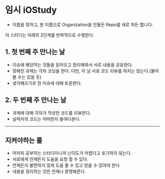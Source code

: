 # 임시 iOStudy
- 이름을 정하고, 본 이름으로 Organization을 만들든 Repo를 새로 파든 합니다.

이 스터디는 아래의 2단계를 반복적으로 수행한다.

## 1. 첫 번째 주 만나는 날
- 이슈에 해당하는 것들을 읽어오고 정리해와서 서로 내용을 공유한다.
- 정해진 과제는 각자 코딩을 한다. 다만, 이 날 서로 코드 리뷰를 하지는 않는다.(물어 볼 수는 있을 듯)
- 생각해오기로 한 이슈에 대해 토론한다.

## 2. 두 번째 주 만나는 날
- 과제에 대해 각자가 작성한 코드를 리뷰한다.
- 실력자의 코드는 어떠한지 들여다본다.

---

## 지켜야하는 룰
- 어차피 공부하는 스터디이니까 난이도가 어렵다고 포기하지 않는다.
- 서로에게 언제든지 도움을 요청 할 수 있다.
- 언제든지 불편하지 않게 도움 줄 수 있고 받을 수 있어야 한다.
- 내용을 정리하는 것은 언제나 환영해준다.
